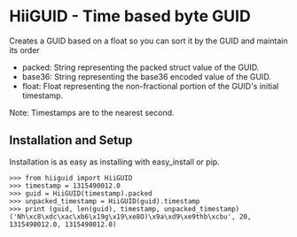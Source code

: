 HiiGUID - Time based byte GUID
===============================

Creates a GUID based on a float so you can sort it by the GUID and maintain its order

* packed: String representing the packed struct value of the GUID.
* base36: String representing the base36 encoded value of the GUID.
* float: Float representing the non-fractional portion of the GUID's initial timestamp.

Note: Timestamps are to the nearest second.

Installation and Setup
----------------------

Installation is as easy as installing with easy_install or pip.

    >>> from hiiguid import HiiGUID
    >>> timestamp = 1315490012.0
    >>> guid = HiiGUID(timestamp).packed
    >>> unpacked_timestamp = HiiGUID(guid).timestamp
    >>> print (guid, len(guid), timestamp, unpacked_timestamp)
    ('Nh\xc8\xdc\xac\xb6\x19g\x19\xe8O)\x9a\xd9\xe9thb\xcbu', 20, 1315490012.0, 1315490012.0)
